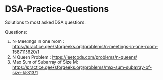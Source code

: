 # DSA-Practice-Questions
Solutions to most asked DSA questions.

Questions:
1) N-Meetings in one room : https://practice.geeksforgeeks.org/problems/n-meetings-in-one-room-1587115620/1
2) N Queen Problem : https://leetcode.com/problems/n-queens/
3) Max Sum of Subarray of Size M: https://practice.geeksforgeeks.org/problems/max-sum-subarray-of-size-k5313/1
